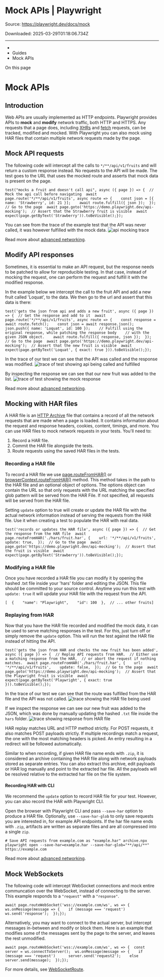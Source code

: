 # Mock APIs | Playwright

Source: https://playwright.dev/docs/mock

Downloaded: 2025-03-29T01:18:06.734Z

---

*   [](/)
*   Guides
*   Mock APIs

On this page

Mock APIs
=========

Introduction[​](#introduction "Direct link to Introduction")
------------------------------------------------------------

Web APIs are usually implemented as HTTP endpoints. Playwright provides APIs to **mock** and **modify** network traffic, both HTTP and HTTPS. Any requests that a page does, including [XHRs](https://developer.mozilla.org/en-US/docs/Web/API/XMLHttpRequest) and [fetch](https://developer.mozilla.org/en-US/docs/Web/API/Fetch_API) requests, can be tracked, modified and mocked. With Playwright you can also mock using HAR files that contain multiple network requests made by the page.

Mock API requests[​](#mock-api-requests "Direct link to Mock API requests")
---------------------------------------------------------------------------

The following code will intercept all the calls to `*/**/api/v1/fruits` and will return a custom response instead. No requests to the API will be made. The test goes to the URL that uses the mocked route and asserts that mock data is present on the page.

    test("mocks a fruit and doesn't call api", async ({ page }) => {  // Mock the api call before navigating  await page.route('*/**/api/v1/fruits', async route => {    const json = [{ name: 'Strawberry', id: 21 }];    await route.fulfill({ json });  });  // Go to the page  await page.goto('https://demo.playwright.dev/api-mocking');  // Assert that the Strawberry fruit is visible  await expect(page.getByText('Strawberry')).toBeVisible();});

You can see from the trace of the example test that the API was never called, it was however fulfilled with the mock data. ![api mocking trace](https://github.com/microsoft/playwright/assets/13063165/3dc14cbf-c100-4efc-ac21-d7b52d698b53)

Read more about [advanced networking](/docs/network).

Modify API responses[​](#modify-api-responses "Direct link to Modify API responses")
------------------------------------------------------------------------------------

Sometimes, it is essential to make an API request, but the response needs to be patched to allow for reproducible testing. In that case, instead of mocking the request, one can perform the request and fulfill it with the modified response.

In the example below we intercept the call to the fruit API and add a new fruit called 'Loquat', to the data. We then go to the url and assert that this data is there:

    test('gets the json from api and adds a new fruit', async ({ page }) => {  // Get the response and add to it  await page.route('*/**/api/v1/fruits', async route => {    const response = await route.fetch();    const json = await response.json();    json.push({ name: 'Loquat', id: 100 });    // Fulfill using the original response, while patching the response body    // with the given JSON object.    await route.fulfill({ response, json });  });  // Go to the page  await page.goto('https://demo.playwright.dev/api-mocking');  // Assert that the new fruit is visible  await expect(page.getByText('Loquat', { exact: true })).toBeVisible();});

In the trace of our test we can see that the API was called and the response was modified. ![trace of test showing api being called and fulfilled](https://github.com/microsoft/playwright/assets/13063165/8b8dd82d-1b3e-428e-871b-840581fed439)

By inspecting the response we can see that our new fruit was added to the list. ![trace of test showing the mock response](https://github.com/microsoft/playwright/assets/13063165/03e6c87c-4ecc-47e8-9ca0-30fface25e9d)

Read more about [advanced networking](/docs/network).

Mocking with HAR files[​](#mocking-with-har-files "Direct link to Mocking with HAR files")
------------------------------------------------------------------------------------------

A HAR file is an [HTTP Archive](http://www.softwareishard.com/blog/har-12-spec/) file that contains a record of all the network requests that are made when a page is loaded. It contains information about the request and response headers, cookies, content, timings, and more. You can use HAR files to mock network requests in your tests. You'll need to:

1.  Record a HAR file.
2.  Commit the HAR file alongside the tests.
3.  Route requests using the saved HAR files in the tests.

### Recording a HAR file[​](#recording-a-har-file "Direct link to Recording a HAR file")

To record a HAR file we use [page.routeFromHAR()](/docs/api/class-page#page-route-from-har) or [browserContext.routeFromHAR()](/docs/api/class-browsercontext#browser-context-route-from-har) method. This method takes in the path to the HAR file and an optional object of options. The options object can contain the URL so that only requests with the URL matching the specified glob pattern will be served from the HAR File. If not specified, all requests will be served from the HAR file.

Setting `update` option to true will create or update the HAR file with the actual network information instead of serving the requests from the HAR file. Use it when creating a test to populate the HAR with real data.

    test('records or updates the HAR file', async ({ page }) => {  // Get the response from the HAR file  await page.routeFromHAR('./hars/fruit.har', {    url: '*/**/api/v1/fruits',    update: true,  });  // Go to the page  await page.goto('https://demo.playwright.dev/api-mocking');  // Assert that the fruit is visible  await expect(page.getByText('Strawberry')).toBeVisible();});

### Modifying a HAR file[​](#modifying-a-har-file "Direct link to Modifying a HAR file")

Once you have recorded a HAR file you can modify it by opening the hashed .txt file inside your 'hars' folder and editing the JSON. This file should be committed to your source control. Anytime you run this test with `update: true` it will update your HAR file with the request from the API.

    [  {    "name": "Playwright",    "id": 100  },  // ... other fruits]

### Replaying from HAR[​](#replaying-from-har "Direct link to Replaying from HAR")

Now that you have the HAR file recorded and modified the mock data, it can be used to serve matching responses in the test. For this, just turn off or simply remove the `update` option. This will run the test against the HAR file instead of hitting the API.

    test('gets the json from HAR and checks the new fruit has been added', async ({ page }) => {  // Replay API requests from HAR.  // Either use a matching response from the HAR,  // or abort the request if nothing matches.  await page.routeFromHAR('./hars/fruit.har', {    url: '*/**/api/v1/fruits',    update: false,  });  // Go to the page  await page.goto('https://demo.playwright.dev/api-mocking');  // Assert that the Playwright fruit is visible  await expect(page.getByText('Playwright', { exact: true })).toBeVisible();});

In the trace of our test we can see that the route was fulfilled from the HAR file and the API was not called. ![trace showing the HAR file being used](https://github.com/microsoft/playwright/assets/13063165/1bd7ab66-ea4f-43c2-a4e5-ca17d4837ff1)

If we inspect the response we can see our new fruit was added to the JSON, which was done by manually updating the hashed `.txt` file inside the `hars` folder. ![trace showing response from HAR file](https://github.com/microsoft/playwright/assets/13063165/db3117fc-7b02-4973-9a51-29e213261a6a)

HAR replay matches URL and HTTP method strictly. For POST requests, it also matches POST payloads strictly. If multiple recordings match a request, the one with the most matching headers is picked. An entry resulting in a redirect will be followed automatically.

Similar to when recording, if given HAR file name ends with `.zip`, it is considered an archive containing the HAR file along with network payloads stored as separate entries. You can also extract this archive, edit payloads or HAR log manually and point to the extracted har file. All the payloads will be resolved relative to the extracted har file on the file system.

#### Recording HAR with CLI[​](#recording-har-with-cli "Direct link to Recording HAR with CLI")

We recommend the `update` option to record HAR file for your test. However, you can also record the HAR with Playwright CLI.

Open the browser with Playwright CLI and pass `--save-har` option to produce a HAR file. Optionally, use `--save-har-glob` to only save requests you are interested in, for example API endpoints. If the har file name ends with `.zip`, artifacts are written as separate files and are all compressed into a single `zip`.

    # Save API requests from example.com as "example.har" archive.npx playwright open --save-har=example.har --save-har-glob="**/api/**" https://example.com

Read more about [advanced networking](/docs/network).

Mock WebSockets[​](#mock-websockets "Direct link to Mock WebSockets")
---------------------------------------------------------------------

The following code will intercept WebSocket connections and mock entire communcation over the WebSocket, instead of connecting to the server. This example responds to a `"request"` with a `"response"`.

    await page.routeWebSocket('wss://example.com/ws', ws => {  ws.onMessage(message => {    if (message === 'request')      ws.send('response');  });});

Alternatively, you may want to connect to the actual server, but intercept messages in-between and modify or block them. Here is an example that modifies some of the messages sent by the page to the server, and leaves the rest unmodified.

    await page.routeWebSocket('wss://example.com/ws', ws => {  const server = ws.connectToServer();  ws.onMessage(message => {    if (message === 'request')      server.send('request2');    else      server.send(message);  });});

For more details, see [WebSocketRoute](/docs/api/class-websocketroute "WebSocketRoute").